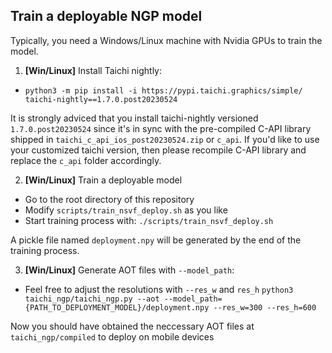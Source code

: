 ## Train a deployable NGP model
Typically, you need a Windows/Linux machine with Nvidia GPUs to train the model.

1. **[Win/Linux]** Install Taichi nightly:
  * `python3 -m pip install -i https://pypi.taichi.graphics/simple/ taichi-nightly==1.7.0.post20230524`

It is strongly adviced that you install taichi-nightly versioned `1.7.0.post20230524` since it's in sync with the pre-compiled C-API library shipped in `taichi_c_api_ios_post20230524.zip` or `c_api`. If you'd like to use your customized taichi version, then please recompile C-API library and replace the `c_api` folder accordingly.

2. **[Win/Linux]** Train a deployable model
  * Go to the root directory of this repository
  * Modify `scripts/train_nsvf_deploy.sh` as you like
  * Start training process with: `./scripts/train_nsvf_deploy.sh`

A pickle file named `deployment.npy` will be generated by the end of the training process.

3. **[Win/Linux]** Generate AOT files with `--model_path`:
  * Feel free to adjust the resolutions with `--res_w` and `res_h`
`python3 taichi_ngp/taichi_ngp.py --aot --model_path={PATH_TO_DEPLOYMENT_MODEL}/deployment.npy --res_w=300 --res_h=600`

Now you should have obtained the neccessary AOT files at `taichi_ngp/compiled` to deploy on mobile devices
